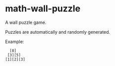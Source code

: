 # math-wall-puzzle
A wall puzzle game.

Puzzles are automatically and randomly generated.

Example:
```
  [8]
 [3][5]
[1][2][3]
```
